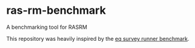 # ras-rm-benchmark
A benchmarking tool for RASRM

This repository was heavily inspired by the [eq survey runner benchmark](https://github.com/ONSdigital/eq-survey-runner-benchmark).

